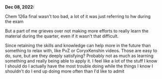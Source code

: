 **Dec 08, 2022:**

Chem 126a final wasn't too bad, a lot of it was just referring to hw during the exam 

But a part of me grieves over not making more efforts to really learn the material during the quarter, even if it wasn't that difficult. 

Since retaining the skills and knowledge can help more in the future than something to relax with, like PvZ or CoryxKenshin videos. Those are easy to do, sure, but are they deeply satisfying? Probably not as much as learning something and really being able to apply it. I feel like a lot of the stuff I know I should do I actually have the most trouble doing while the things I know I shouldn't do I end up doing more often than I'd like to admit

